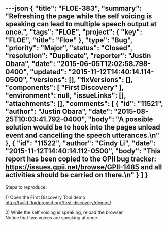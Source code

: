 ---json
{
  "title": "FLOE-383",
  "summary": "Refreshing the page while the self voicing is speaking can lead to multiple speech output at once.",
  "tags": "FLOE",
  "project": {
    "key": "FLOE",
    "title": "Floe"
  },
  "type": "Bug",
  "priority": "Major",
  "status": "Closed",
  "resolution": "Duplicate",
  "reporter": "Justin Obara",
  "date": "2015-06-05T12:02:58.798-0400",
  "updated": "2015-11-12T14:40:14.114-0500",
  "versions": [],
  "fixVersions": [],
  "components": [
    "First Discovery"
  ],
  "environment": null,
  "issueLinks": [],
  "attachments": [],
  "comments": [
    {
      "id": "11521",
      "author": "Justin Obara",
      "date": "2015-08-25T10:03:41.792-0400",
      "body": "A possible solution would be to hook into the pages unload event and cancelling the speech utterances.\n"
    },
    {
      "id": "11522",
      "author": "Cindy Li",
      "date": "2015-11-12T14:40:14.112-0500",
      "body": "This report has been copied to the GPII bug tracker: <https://issues.gpii.net/browse/GPII-1485> and all activities should be carried on there.\n"
    }
  ]
}
---
Steps to reproduce:

1\) Open the First Discovery Tool demo\
<http://build.fluidproject.org/first-discovery/demos/>

2\) While the self voicing is speaking, reload the browser\
Notice that two voices are speaking at once.

        